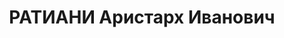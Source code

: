 ---
title: РАТИАНИ Аристарх Иванович
description: "Род. в 1900. Род занятий: до ареста заместитель директора грузинского\
  \ филиала Всесоюзного заочного юридического института. \n  Осужден Тройкой при НКВД\
  \ ГССР 10.11.1937. Мера наказания: расстрел с конфискацией личного имущества. Дата\
  \ расстрела: 12.12.1937"
---